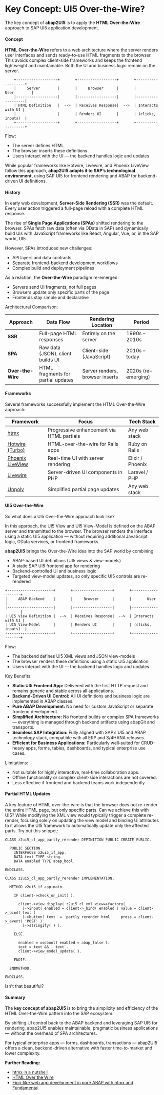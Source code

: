# Key Concept: UI5 Over-the-Wire?

The key concept of **abap2UI5** is to apply the **HTML Over-the-Wire** approach to SAP UI5 application development.

#### Concept

**HTML Over-the-Wire** refers to a web architecture where the server renders user interfaces and sends ready-to-use HTML fragments to the browser. This avoids complex client-side frameworks and keeps the frontend lightweight and maintainable. Both the UI and business logic remain on the server.

```plaintext
    +-------------------+       +------------------+       +-------------------+
    |     Server        |       |     Browser      |       |       User        |
    |-------------------|       |------------------|       |-------------------|
    | HTML Definition   |  -->  | Receives Response|  -->  | Interacts with UI |
    |                   |       | Renders UI       |       | (clicks, inputs)  |
    +-------------------+       +------------------+       +-------------------+
```

Flow:
- The server defines HTML
- The browser inserts these definitions
- Users interact with the UI — the backend handles logic and updates

While popular frameworks like Hotwire, Livewire, and Phoenix LiveView follow this approach, **abap2UI5 adapts it to SAP’s technological environment**, using SAP UI5 for frontend rendering and ABAP for backend-driven UI definitions.

#### History

In early web development, **Server-Side Rendering (SSR)** was the default. Every user action triggered a full-page reload with a complete HTML response.

The rise of **Single Page Applications (SPAs)** shifted rendering to the browser. SPAs fetch raw data (often via OData in SAP) and dynamically build UIs with JavaScript frameworks like React, Angular, Vue, or, in the SAP world, UI5.

However, SPAs introduced new challenges:
- API layers and data contracts
- Separate frontend-backend development workflows
- Complex build and deployment pipelines

As a reaction, the **Over-the-Wire** paradigm re-emerged:
- Servers send UI fragments, not full pages
- Browsers update only specific parts of the page
- Frontends stay simple and declarative

Architectural Comparison:

| Approach      | Data Flow                        | Rendering Location         | Period           |
|---------------|----------------------------------|---------------------------|------------------|
| **SSR**       | Full-page HTML responses         | Entirely on the server    | 1990s – 2010s    |
| **SPA**       | Raw data (JSON), client builds UI| Client-side (JavaScript)  | 2010s – today    |
| **Over-the-Wire** | HTML fragments for partial updates | Server renders, browser inserts | 2020s (re-emerging) |

#### Frameworks

Several frameworks successfully implement the HTML Over-the-Wire approach:

| Framework             | Focus                                | Tech Stack           |
|-----------------------|--------------------------------------|----------------------|
| [htmx](https://htmx.org)                | Progressive enhancement via HTML partials  | Any web stack        |
| [Hotwire (Turbo)](https://hotwired.dev) | HTML-over-the-wire for Rails apps          | Ruby on Rails        |
| [Phoenix LiveView](https://hexdocs.pm/phoenix_live_view) | Real-time UI with server rendering         | Elixir / Phoenix     |
| [Livewire](https://livewire.laravel.com)         | Server-driven UI components in PHP         | Laravel / PHP        |
| [Unpoly](https://unpoly.com)            | Simplified partial page updates            | Any web stack        |


#### UI5 Over-the-Wire

So what does a UI5 Over-the-Wire approach look like? 

In this approach, the UI5 View and UI5 View-Model is defined on the ABAP server and transmitted to the browser. The browser renders the interface using a static UI5 application — without requiring additional JavaScript logic, OData services, or frontend frameworks.

**abap2UI5** brings the Over-the-Wire idea into the SAP world by combining:
- ABAP-based UI definitions (UI5 views & view-models)
- A static SAP UI5 frontend app for rendering
- Backend-controlled UI and business logic
- Targeted view-model updates, so only specific UI5 controls are re-rendered

```plaintext
+---------------------+       +------------------+       +-------------------+
|     ABAP Backend    |       |     Browser      |       |       User        |
|---------------------|       |------------------|       |-------------------|
| UI5 View Definition |  -->  | Receives Response|  -->  | Interacts with UI |
| UI5 View-Model      |       | Renders UI       |       | (clicks, inputs)  |
+---------------------+       +------------------+       +-------------------+
```

Flow:
- The backend defines UI5 XML views and JSON view-models
- The browser renders these definitions using a static UI5 application
- Users interact with the UI — the backend handles logic and updates

Key Benefits:
- **Static UI5 Frontend App:** Delivered with the first HTTP request and remains generic and stable across all applications.
- **Backend-Driven UI Control:** All UI definitions and business logic are implemented in ABAP classes.
- **Pure ABAP Development:** No need for custom JavaScript or separate frontend development.
- **Simplified Architecture:** No frontend builds or complex SPA frameworks — everything is managed through backend artifacts using abapGit and transports.
- **Seamless SAP Integration:** Fully aligned with SAP’s UI5 and ABAP technology stack, compatible with all ERP and S/4HANA releases.
- **Efficient for Business Applications:** Particularly well-suited for CRUD-heavy apps, forms, tables, dashboards, and typical enterprise use cases.

Limitations:
- Not suitable for highly interactive, real-time collaboration apps.
- Offline functionality or complex client-side interactions are not covered.
- Less effective if frontend and backend teams work independently.

#### Partial HTML Updates

A key feature of HTML over-the-wire is that the browser does not re-render the entire HTML page, but only specific parts. Can we achieve this with UI5? While modifying the XML view would typically trigger a complete re-render, focusing solely on updating the view model and binding UI attributes to it allows the UI5 framework to automatically update only the affected parts. Try out this snippet:

```abap
CLASS z2ui5_cl_app_partly_rerender DEFINITION PUBLIC CREATE PUBLIC.

  PUBLIC SECTION.
    INTERFACES z2ui5_if_app.
    DATA text TYPE string.
    DATA enabled TYPE abap_bool.

ENDCLASS.

CLASS z2ui5_cl_app_partly_rerender IMPLEMENTATION.

  METHOD z2ui5_if_app~main.

    IF client->check_on_init( ).

      client->view_display( z2ui5_cl_xml_view=>factory(
        )->input( enabled = client->_bind( enabled ) value = client->_bind( text )
        )->button( text  = 'partly rerender html'    press = client->_event( 'POST' )
        )->stringify( ) ).

    ELSE.
    
      enabled = xsdbool( enabled = abap_false ).
      text = text && ` text`.
      client->view_model_update( ).

    ENDIF.

  ENDMETHOD.

ENDCLASS.
```
Isn't that beautiful?

#### Summary

The **key concept of abap2UI5** is to bring the simplicity and efficiency of the HTML Over-the-Wire pattern into the SAP ecosystem.

By shifting UI control back to the ABAP backend and leveraging SAP UI5 for rendering, abap2UI5 enables maintainable, pragmatic business applications — without the overhead of SPA architectures.

For typical enterprise apps — forms, dashboards, transactions — abap2UI5 offers a clean, backend-driven alternative with faster time-to-market and lower complexity.

**Further Reading:**
- [htmx in a nutshell](https://htmx.org/docs/#introduction)
- [HTML Over the Wire](https://signalvnoise.com/svn3/html-over-the-wire/)
- [Fiori-like web app development in pure ABAP with htmx and Fundamental](https://community.sap.com/t5/technology-blog-posts-by-members/fiori-like-web-app-development-in-pure-abap-with-htmx-and-fundamental/ba-p/13500763)